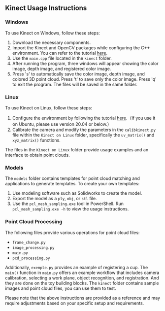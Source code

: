 ## Kinect Usage Instructions

### Windows

To use Kinect on Windows, follow these steps:

1. Download the necessary components.
2. Import the Kinect and OpenCV packages while configuring the C++ environment. You can refer to the tutorial [here](https://www.instructables.com/Kinect-SDK-Hello-World/).
3. Use the `main.cpp` file located in the `kinect` folder.
4. After running the program, three windows will appear showing the color image, depth image, and registered color image.
5. Press 's' to automatically save the color image, depth image, and colored 3D point cloud. Press 't' to save only the color image. Press 'q' to exit the program. The files will be saved in the same folder.

### Linux

To use Kinect on Linux, follow these steps:

1. Configure the environment by following the tutorial [here](https://naman5.wordpress.com/2014/06/24/experimenting-with-kinect-using-opencv-python-and-open-kinect-libfreenect/).（If you use it on Ubuntu, please use version 20.04 or below.）
2. Calibrate the camera and modify the parameters in the `calibkinect.py` file within the `Kinect on Linux` folder, specifically the `uv_matrix()` and `xyz_matrix()` functions.

The files in the `Kinect on Linux` folder provide usage examples and an interface to obtain point clouds.

### Models

The `models` folder contains templates for point cloud matching and applications to generate templates. To create your own templates:

1. Use modeling software such as Solidworks to create the model.
2. Export the model as a `ply`, `obj`, or `stl` file.
3. Use the `pcl_mesh_sampling.exe` tool in PowerShell. Run `pcl_mesh_sampling.exe -h` to view the usage instructions.

### Point Cloud Processing

The following files provide various operations for point cloud files:

- `frame_change.py`
- `image_processing.py`
- `main.py`
- `pcd_processing.py`

Additionally, `exemple.py` provides an example of registering a cup. The `main()` function in `main.py` offers an example workflow that includes camera calibration, selecting a work plane, object recognition, and registration. And they are done on the toy building blocks. The `kinect` folder contains sample images and point cloud files, you can use them to test.

Please note that the above instructions are provided as a reference and may require adjustments based on your specific setup and requirements.
